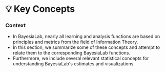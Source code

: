 # 💡 Key Concepts

### Context&#x20;

* In BayesiaLab, nearly all learning and analysis functions are based on principles and metrics from the field of Information Theory.
* In this section, we summarize some of these concepts and attempt to relate them to the corresponding BayesiaLab functions.
* Furthermore, we include several relevant statistical concepts for understanding BayesiaLab's estimates and visualizations.
